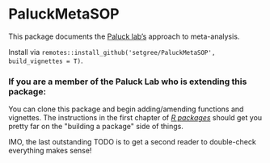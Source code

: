 # PaluckMetaSOP

This package documents the [Paluck lab’s](http://www.betsylevypaluck.com/)
approach to meta-analysis.

Install via 
`remotes::install_github('setgree/PaluckMetaSOP', build_vignettes = T)`.

### If you are a member of the Paluck Lab who is extending this package:
You can clone this package and begin adding/amending functions and vignettes. The instructions in the first chapter of [*R
packages*](https://r-pkgs.org/) should get you pretty far on the "building a package" side of things.

IMO, the last outstanding TODO is to get a second reader to double-check everything makes sense!
